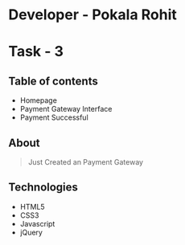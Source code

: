 # Developer - Pokala Rohit

# Task - 3


## Table of contents
* Homepage
* Payment Gateway Interface
* Payment Successful

## About
> Just Created an Payment Gateway


## Technologies
* HTML5
* CSS3
* Javascript
* jQuery
